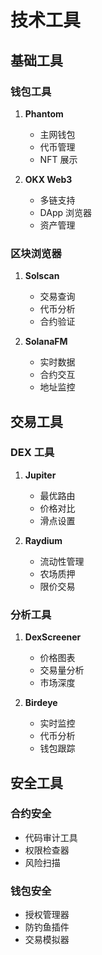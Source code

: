 # 技术工具

## 基础工具

### 钱包工具
1. **Phantom**
   - 主网钱包
   - 代币管理
   - NFT 展示

2. **OKX Web3**
   - 多链支持
   - DApp 浏览器
   - 资产管理

### 区块浏览器
1. **Solscan**
   - 交易查询
   - 代币分析
   - 合约验证

2. **SolanaFM**
   - 实时数据
   - 合约交互
   - 地址监控

## 交易工具

### DEX 工具
1. **Jupiter**
   - 最优路由
   - 价格对比
   - 滑点设置

2. **Raydium**
   - 流动性管理
   - 农场质押
   - 限价交易

### 分析工具
1. **DexScreener**
   - 价格图表
   - 交易量分析
   - 市场深度

2. **Birdeye**
   - 实时监控
   - 代币分析
   - 钱包跟踪

## 安全工具

### 合约安全
- 代码审计工具
- 权限检查器
- 风险扫描

### 钱包安全
- 授权管理器
- 防钓鱼插件
- 交易模拟器 
